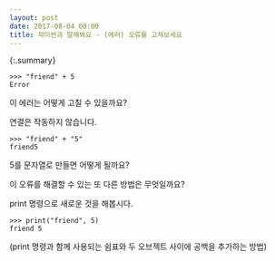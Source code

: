 ```yaml
---
layout: post
date: 2017-08-04 00:00
title: 파이썬과 말해봐요 - (에러) 오류를 고쳐보세요
---
```

{:.summary}
```
>>> "friend" + 5
Error
```

이 에러는 어떻게 고칠 수 있을까요?

연결은 작동하지 않습니다.
```
>>> "friend" + "5"
friend5
```
5를 문자열로 만들면 어떻게 될까요?

이 오류를 해결할 수 있는 또 다른 방법은 무엇일까요?

print 명령으로 새로운 것을 해봅시다.
```
>>> print("friend", 5)
friend 5
```

(print 명령과 함께 사용되는 쉼표와 두 오브젝트 사이에 공백을 추가하는 방법)
